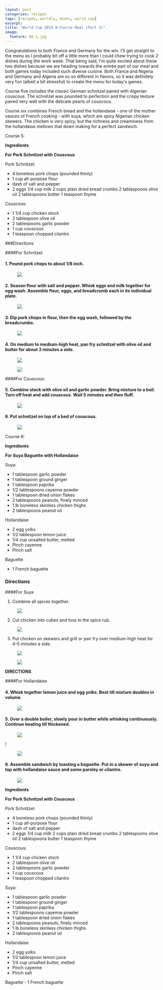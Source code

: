 ```yaml
---
layout: post
categories: recipes
tags: [recipes, worldly, meats, world cup]
excerpt: 
title: "World Cup 2014 8-Course Meal (Part 3)"
image:
  feature: 86-1.jpg
---
```


Congratulations to both France and Germany for the win.  I'll get straight to the menu as I probably bit off a little more than I could chew trying to cook 2 dishes during the work week.  That being said, I'm quite excited about these two dishes because we are heading towards the entrée part of our meal and both games today included such diverse cuisine.  Both France and Nigeria and Germany and Algeria are so so different in flavors, so it was definitely very fun (albeit a bit stressful) to create the menu for today's games.

Course five includes the classic German schnitzel paired with Algerian couscous.  The schnitzel was pounded to perfection and the crispy texture paired very well with the delicate pearls of couscous.

Course six combines French bread and the hollandaise - one of the mother sauces of French cooking - with suya, which are spicy Nigerian chicken skewers.  The chicken is very spicy, but the richness and creaminess from the hollandaise mellows that down making for a perfect sandwich.

Course 5:

**Ingredients** 

**For Pork Schnitzel with Couscous**

Pork Schnitzel:

- 4 boneless pork chops (pounded thinly)
- 1 cup all-purpose flour
- dash of salt and pepper 
- 2  eggs
1/4 cup milk
2 cups plain dried bread crumbs
2 tablespoons olive oil
2 tablespoons butter
1 teaspoon thyme

Couscous:

- 1 1/4 cup chicken stock
- 2 tablespoon olive oil
- 2 tablespoons garlic powder
- 1 cup couscous
- 1 teaspoon chopped cilantro


###Directions

####For Schnitzel:

#### 1. Pound pork chops to about 1/8 inch.

<figure> <img src='/images/86-2.jpg'> </figure>

#### 2. Season flour with salt and pepper.  Whisk eggs and milk together for egg wash.  Assemble flour, eggs, and breadcrumb each in its individual plate.

<figure> <img src='/images/86-3.jpg'> </figure>

#### 3. Dip pork chops in flour, then the egg wash, followed by the breadcrumbs.

<figure> <img src='/images/86-4.jpg'> </figure>

#### 4. On medium to medium-high heat, pan fry schnitzel with olive oil and butter for about 3 minutes a side.

<figure> <img src='/images/86-5.jpg'> </figure>

<figure> <img src='/images/86-6.jpg'> </figure>

####For Couscous:

#### 5. Combine stock with olive oil and garlic powder.  Bring mixture to a boil.  Turn off heat and add couscous.  Wait 5 minutes and then fluff. 

<figure> <img src='/images/86-7.jpg'> </figure>

#### 6. Put schnitzel on top of a bed of couscous.

<figure> <img src='/images/86-8.jpg'> </figure>

Course 6:

**Ingredients**

**For Suya Baguette with Hollandaise**

Suya:

- 1 tablespoon garlic powder
- 1 tablespoon ground ginger
- 1 tablespoon paprika
- 1/2 tablespoons cayenne powder
- 1 tablespoon dried onion flakes
- 2 tablespoons peanuts, finely minced
- 1 lb boneless skinless chicken thighs
- 2 tablespoons peanut oil

Hollandaise

- 2 egg yolks
- 1/2 tablespoon lemon juice
- 1/4 cup unsalted butter, melted
- Pinch cayenne
- Pinch salt

Baguette
- 1 French baguette

### Directions

####For Suya

1. Combine all spices together.

<figure> <img src='/images/86-9.jpg'> </figure>

2. Cut chicken into cubes and toss in the spice rub.

<figure> <img src='/images/86-10.jpg'> </figure>

3. Put chicken on skewers and grill or pan fry over medium-high heat for 4-5 minutes a side. 

<figure> <img src='/images/86-11.jpg'> </figure>

<figure> <img src='/images/86-12.jpg'> </figure>


**DIRECTIONS**

####For Hollandaise

#### 4. Whisk together lemon juice and egg yolks.  Beat till mixture doubles in volume.

<figure> <img src='/images/86-13.jpg'> </figure>

#### 5. Over a double boiler, slowly pour in butter while whisking continuously.  Continue beating till thickened.

<figure> <img src='/images/86-14.jpg'> </figure>

!<figure> <img src='/images/86-15.jpg'> </figure>

#### 6. Assemble sandwich by toasting a baguette.  Put in a skewer of suyu and top with hollandaise sauce and some parsley or cilantro.

<figure> <img src='/images/86-16.jpg'> </figure>
<section class='recipe'>
<p><strong>Ingredients</strong> </p>

<p><strong>For Pork Schnitzel with Couscous</strong></p>

<p>Pork Schnitzel:</p>

<ul><li>4 boneless pork chops (pounded thinly)</li><li>1 cup all-purpose flour</li><li>dash of salt and pepper </li><li>2  eggs
1/4 cup milk
2 cups plain dried bread crumbs
2 tablespoons olive oil
2 tablespoons butter
1 teaspoon thyme</li></ul>

<p>Couscous:</p>

<ul><li>1 1/4 cup chicken stock</li><li>2 tablespoon olive oil</li><li>2 tablespoons garlic powder</li><li>1 cup couscous</li><li>1 teaspoon chopped cilantro</li></ul>

<p>Suya:</p>

<ul><li>1 tablespoon garlic powder</li><li>1 tablespoon ground ginger</li><li>1 tablespoon paprika</li><li>1/2 tablespoons cayenne powder</li><li>1 tablespoon dried onion flakes</li><li>2 tablespoons peanuts, finely minced</li><li>1 lb boneless skinless chicken thighs</li><li>2 tablespoons peanut oil</li></ul>

<p>Hollandaise</p>

<ul><li>2 egg yolks</li><li>1/2 tablespoon lemon juice</li><li>1/4 cup unsalted butter, melted</li><li>Pinch cayenne</li><li>Pinch salt</li></ul>

<p>Baguette
- 1 French baguette</p></section>